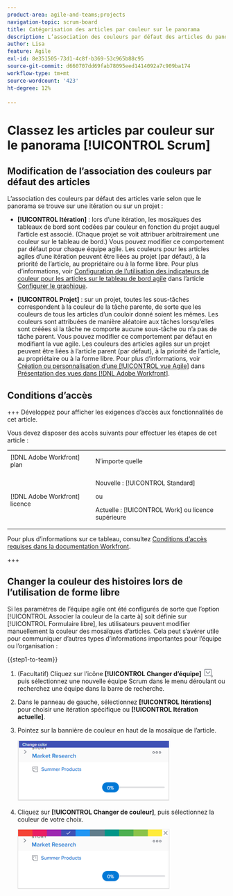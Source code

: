 ```yaml
---
product-area: agile-and-teams;projects
navigation-topic: scrum-board
title: Catégorisation des articles par couleur sur le panorama
description: L’association des couleurs par défaut des articles du panorama de défilement varie selon que le panorama se trouve sur une itération ou sur un projet.
author: Lisa
feature: Agile
exl-id: 8e351505-73d1-4c8f-b369-53c965b88c95
source-git-commit: d660707dd69fab78095eed1414092a7c909ba174
workflow-type: tm+mt
source-wordcount: '423'
ht-degree: 12%

---
```


# Classez les articles par couleur sur le panorama [!UICONTROL Scrum]

## Modification de l’association des couleurs par défaut des articles

L’association des couleurs par défaut des articles varie selon que le panorama se trouve sur une itération ou sur un projet :

* **[!UICONTROL Itération]** : lors d’une itération, les mosaïques des tableaux de bord sont codées par couleur en fonction du projet auquel l’article est associé. (Chaque projet se voit attribuer arbitrairement une couleur sur le tableau de bord.) Vous pouvez modifier ce comportement par défaut pour chaque équipe agile. Les couleurs pour les articles agiles d’une itération peuvent être liées au projet (par défaut), à la priorité de l’article, au propriétaire ou à la forme libre. Pour plus d’informations, voir [Configuration de l’utilisation des indicateurs de couleur pour les articles sur le tableau de bord agile](../../../agile/get-started-with-agile-in-workfront/configure-scrum.md#configur4) dans l’article [Configurer le graphique](../../../agile/get-started-with-agile-in-workfront/configure-scrum.md).

* **[!UICONTROL Projet]** : sur un projet, toutes les sous-tâches correspondent à la couleur de la tâche parente, de sorte que les couleurs de tous les articles d’un couloir donné soient les mêmes. Les couleurs sont attribuées de manière aléatoire aux tâches lorsqu’elles sont créées si la tâche ne comporte aucune sous-tâche ou n’a pas de tâche parent. Vous pouvez modifier ce comportement par défaut en modifiant la vue agile. Les couleurs des articles agiles sur un projet peuvent être liées à l’article parent (par défaut), à la priorité de l’article, au propriétaire ou à la forme libre. Pour plus d’informations, voir [Création ou personnalisation d’une [!UICONTROL vue Agile]](../../../reports-and-dashboards/reports/reporting-elements/views-overview.md#customizing-an-agile-view) dans [Présentation des vues dans [!DNL Adobe Workfront]](../../../reports-and-dashboards/reports/reporting-elements/views-overview.md).

## Conditions d’accès

+++ Développez pour afficher les exigences d’accès aux fonctionnalités de cet article.

Vous devez disposer des accès suivants pour effectuer les étapes de cet article :

<table style="table-layout:auto"> 
 <tbody> 
  <tr> 
   <td role="rowheader">[!DNL Adobe Workfront] plan</td> 
   <td> <p>N’importe quelle</p> </td> 
  </tr> 
  <tr> 
   <td role="rowheader">[!DNL Adobe Workfront] licence</td> 
   <td> <p>Nouvelle : [!UICONTROL Standard]</p> 
   ou
   <p>Actuelle : [!UICONTROL Work] ou licence supérieure</p> </td> 
  </tr>
 </tbody> 
</table>

Pour plus d’informations sur ce tableau, consultez [Conditions d’accès requises dans la documentation Workfront](/help/quicksilver/administration-and-setup/add-users/access-levels-and-object-permissions/access-level-requirements-in-documentation.md).

+++

## Changer la couleur des histoires lors de l’utilisation de forme libre

Si les paramètres de l’équipe agile ont été configurés de sorte que l’option [!UICONTROL Associer la couleur de la carte à] soit définie sur [!UICONTROL Formulaire libre], les utilisateurs peuvent modifier manuellement la couleur des mosaïques d’articles. Cela peut s’avérer utile pour communiquer d’autres types d’informations importantes pour l’équipe ou l’organisation :

{{step1-to-team}}

1. (Facultatif) Cliquez sur l’icône **[!UICONTROL Changer d’équipe]** ![Icône Changer d’équipe](assets/switch-team-icon.png), puis sélectionnez une nouvelle équipe Scrum dans le menu déroulant ou recherchez une équipe dans la barre de recherche.

1. Dans le panneau de gauche, sélectionnez **[!UICONTROL Itérations]** pour choisir une itération spécifique ou **[!UICONTROL Itération actuelle]**.
1. Pointez sur la bannière de couleur en haut de la mosaïque de l’article.

   ![](assets/agile-story-color1-nwe-350x140.png)

1. Cliquez sur **[!UICONTROL Changer de couleur]**, puis sélectionnez la couleur de votre choix.

   ![](assets/agile-story-color2-nwe-350x138.png)
